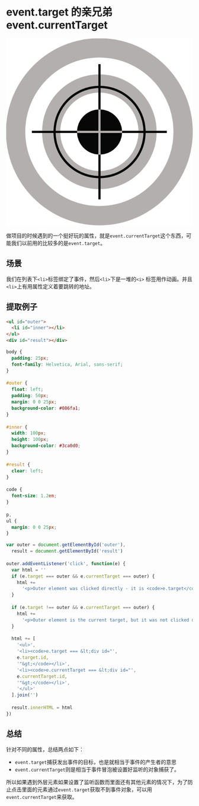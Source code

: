 # event.target 的亲兄弟 event.currentTarget

![Target](https://raw.githubusercontent.com/ManfredHu/manfredHu.github.io/master/images/target.jpg)

做项目的时候遇到的一个挺好玩的属性，就是`event.currentTarget`这个东西，可能我们以前用的比较多的是`event.target`。

## 场景

我们在列表下`<li>`标签绑定了事件，然后`<li>`下是一堆的`<i>` 标签用作动画。并且`<li>`上有用属性定义着要跳转的地址。

## 提取例子

```html
<ul id="outer">
  <li id="inner"></li>
</ul>
<div id="result"></div>
```

```css
body {
  padding: 25px;
  font-family: Helvetica, Arial, sans-serif;
}

#outer {
  float: left;
  padding: 50px;
  margin: 0 0 25px;
  background-color: #086fa1;
}

#inner {
  width: 100px;
  height: 100px;
  background-color: #3ca0d0;
}

#result {
  clear: left;
}

code {
  font-size: 1.2em;
}

p,
ul {
  margin: 0 0 25px;
}
```

```javascript
var outer = document.getElementById('outer'),
  result = document.getElementById('result')

outer.addEventListener('click', function(e) {
  var html = ''
  if (e.target === outer && e.currentTarget === outer) {
    html +=
      '<p>Outer element was clicked directly - it is <code>e.target</code> <em>and</em> <code>e.currentTarget</code>.</p>'
  }

  if (e.target !== outer && e.currentTarget === outer) {
    html +=
      '<p>Outer element is the current target, but it was not clicked directly - it is <code>e.currentTarget</code>.</p>'
  }

  html += [
    '<ul>',
    '<li><code>e.target === &lt;div id="',
    e.target.id,
    '"&gt;</code></li>',
    '<li><code>e.currentTarget === &lt;div id="',
    e.currentTarget.id,
    '"&gt;</code></li>',
    '</ul>'
  ].join('')

  result.innerHTML = html
})
```

## 总结

针对不同的属性，总结两点如下：

- `event.target`捕获发出事件的目标，也是就相当于事件的产生者的意思
- `event.currentTarget`则是相当于事件冒泡被设置好监听的对象捕获了。

所以如果遇到外层元素如果设置了监听函数而里面还有其他元素的情况下，为了防止点击里面的元素通过`event.target`获取不到事件对象，可以用`event.currentTarget`来获取。

